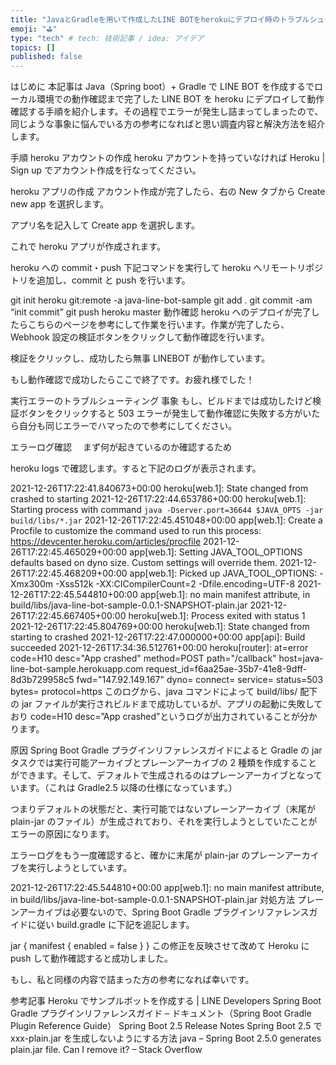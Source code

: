 ```yaml
---
title: "JavaとGradleを用いて作成したLINE BOTをherokuにデプロイ時のトラブルシューティング"
emoji: "⛳"
type: "tech" # tech: 技術記事 / idea: アイデア
topics: []
published: false
---
```


はじめに
本記事は Java（Spring boot）+ Gradle で LINE BOT を作成するでローカル環境での動作確認まで完了した LINE BOT を heroku にデプロイして動作確認する手順を紹介します。その過程でエラーが発生し詰まってしまったので、同じような事象に悩んでいる方の参考になればと思い調査内容と解決方法を紹介します。

手順
heroku アカウントの作成
heroku アカウントを持っていなければ Heroku | Sign up でアカウント作成を行なってください。

heroku アプリの作成
アカウント作成が完了したら、右の New タブから Create new app を選択します。

アプリ名を記入して Create app を選択します。

これで heroku アプリが作成されます。

heroku への commit・push
下記コマンドを実行して heroku へリモートリポジトリを追加し、commit と push を行います。

git init
heroku git:remote -a java-line-bot-sample
git add .
git commit -am “init commit”
git push heroku master
動作確認
heroku へのデプロイが完了したらこちらのページを参考にして作業を行います。作業が完了したら、Webhook 設定の検証ボタンをクリックして動作確認を行います。

検証をクリックし、成功したら無事 LINEBOT が動作しています。

もし動作確認で成功したらここで終了です。お疲れ様でした！

実行エラーのトラブルシューティング
事象
もし、ビルドまでは成功したけど検証ボタンをクリックすると 503 エラーが発生して動作確認に失敗する方がいたら自分も同じエラーでハマったので参考にしてください。

エラーログ確認
　まず何が起きているのか確認するため

heroku logs
で確認します。すると下記のログが表示されます。

2021-12-26T17:22:41.840673+00:00 heroku[web.1]: State changed from crashed to starting
2021-12-26T17:22:44.653786+00:00 heroku[web.1]: Starting process with command `java -Dserver.port=36644 $JAVA_OPTS -jar build/libs/*.jar`
2021-12-26T17:22:45.451048+00:00 app[web.1]: Create a Procfile to customize the command used to run this process: https://devcenter.heroku.com/articles/procfile
2021-12-26T17:22:45.465029+00:00 app[web.1]: Setting JAVA_TOOL_OPTIONS defaults based on dyno size. Custom settings will override them.
2021-12-26T17:22:45.468209+00:00 app[web.1]: Picked up JAVA_TOOL_OPTIONS: -Xmx300m -Xss512k -XX:CICompilerCount=2 -Dfile.encoding=UTF-8
2021-12-26T17:22:45.544810+00:00 app[web.1]: no main manifest attribute, in build/libs/java-line-bot-sample-0.0.1-SNAPSHOT-plain.jar
2021-12-26T17:22:45.667405+00:00 heroku[web.1]: Process exited with status 1
2021-12-26T17:22:45.804769+00:00 heroku[web.1]: State changed from starting to crashed
2021-12-26T17:22:47.000000+00:00 app[api]: Build succeeded
2021-12-26T17:34:36.512761+00:00 heroku[router]: at=error code=H10 desc="App crashed" method=POST path="/callback" host=java-line-bot-sample.herokuapp.com request_id=f6aa25ae-35b7-41e8-9dff-8d3b729958c5 fwd="147.92.149.167" dyno= connect= service= status=503 bytes= protocol=https
このログから、java コマンドによって build/libs/ 配下の jar ファイルが実行されビルドまで成功しているが、アプリの起動に失敗しており code=H10 desc=”App crashed”というログが出力されていることが分かります。

原因
Spring Boot Gradle プラグインリファレンスガイドによると Gradle の jar タスクでは実行可能アーカイブとプレーンアーカイブの 2 種類を作成することができます。そして、デフォルトで生成されるのはプレーンアーカイブとなっています。（これは Gradle2.5 以降の仕様になっています。）

つまりデフォルトの状態だと、実行可能ではないプレーンアーカイブ（末尾が plain-jar のファイル）が生成されており、それを実行しようとしていたことがエラーの原因になります。

エラーログをもう一度確認すると、確かに末尾が plain-jar のプレーンアーカイブを実行しようとしています。

2021-12-26T17:22:45.544810+00:00 app[web.1]: no main manifest attribute, in build/libs/java-line-bot-sample-0.0.1-SNAPSHOT-plain.jar
対処方法
プレーンアーカイブは必要ないので、Spring Boot Gradle プラグインリファレンスガイドに従い build.gradle に下記を追記します。

jar {
manifest {
enabled = false
}
}
この修正を反映させて改めて Heroku に push して動作確認すると成功しました。

もし、私と同様の内容で詰まった方の参考になれば幸いです。

参考記事
Heroku でサンプルボットを作成する | LINE Developers
Spring Boot Gradle プラグインリファレンスガイド – ドキュメント（Spring Boot Gradle Plugin Reference Guide）
Spring Boot 2.5 Release Notes
Spring Boot 2.5 で xxx-plain.jar を生成しないようにする方法
java – Spring Boot 2.5.0 generates plain.jar file. Can I remove it? – Stack Overflow
